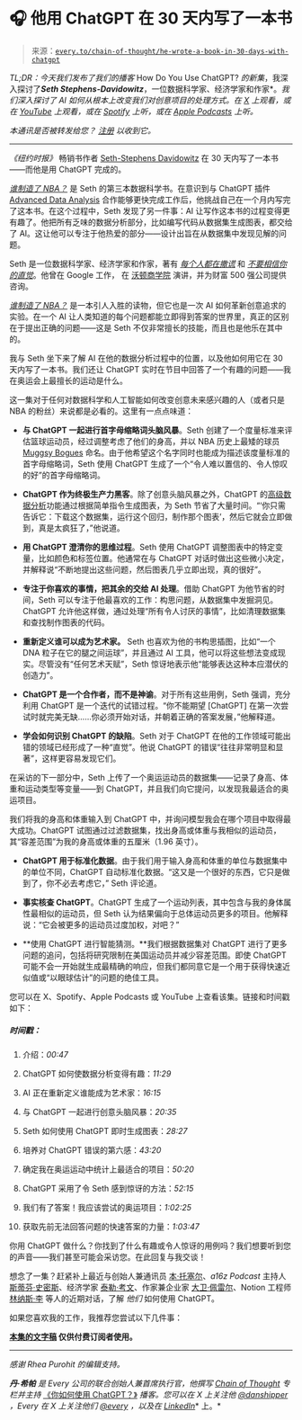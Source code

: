 <!--yml

category: COT 专栏

date: 2024-05-08 11:03:19

-->

# 🎧 他用 ChatGPT 在 30 天内写了一本书

> 来源：[`every.to/chain-of-thought/he-wrote-a-book-in-30-days-with-chatgpt`](https://every.to/chain-of-thought/he-wrote-a-book-in-30-days-with-chatgpt)

*TL;DR：今天我们发布了我们的播客* How Do You Use ChatGPT? *的新集*，我深入探讨了***Seth Stephens-Davidowitz***，一位数据科学家、经济学家和作家*。*我们深入探讨了 AI 如何从根本上改变我们对创意项目的处理方式。在* [*X*](https://twitter.com/danshipper/status/1778033042096902478) *上观看，或在* [*YouTube*](https://www.youtube.com/watch?v=wbkv0waHT60) *上观看，或在* [*Spotify*](https://open.spotify.com/episode/5XzoJNpcO7PksPDiyAjT5j?go=1&sp_cid=fe5e6ccc4ced37e20347a678841ade19&utm_source=embed_player_p&utm_medium=desktop&nd=1&dlsi=62d398f2e91d4266) *上听，或在* [*Apple Podcasts*](https://podcasts.apple.com/us/podcast/how-do-you-use-chatgpt/id1719789201?i=1000652017355) *上听。*

*本通讯是否被转发给您？* [*注册*](https://every.to/account) *以收到它。*

* * *

*《纽约时报》* 畅销书作者 [Seth-Stephens Davidowitz](http://sethsd.com/) 在 30 天内写了一本书——而他是用 ChatGPT 完成的。

[*谁制造了 NBA？*](https://www.amazon.com/Who-Makes-NBA-Data-Driven-Basketballs-ebook/dp/B0CPW4VN28/ref=tmm_kin_swatch_0?_encoding=UTF8&qid=&sr=) 是 Seth 的第三本数据科学书。在意识到与 ChatGPT 插件 [Advanced Data Analysis](https://help.openai.com/en/articles/8437071-advanced-data-analysis-chatgpt-enterprise-version) 合作能够更快完成工作后，他挑战自己在一个月内写完了这本书。在这个过程中，Seth 发现了另一件事：AI 让写作这本书的过程变得更有趣了。他把所有乏味的数据分析部分，比如编写代码从数据集生成图表，都交给了 AI。这让他可以专注于他热爱的部分——设计出旨在从数据集中发现见解的问题。

Seth 是一位数据科学家、经济学家和作家，著有 [*每个人都在撒谎*](https://www.harpercollins.com/products/everybody-lies-seth-stephens-davidowitz?variant=32123670822946) 和 [*不要相信你的直觉*](https://www.harpercollins.com/products/dont-trust-your-gut-seth-stephens-davidowitz?variant=40685562069026)。他曾在 Google 工作， 在 [沃顿商学院](https://www.wharton.upenn.edu/) 演讲，并为财富 500 强公司提供咨询。

[*谁制造了 NBA？*](https://www.amazon.com/Who-Makes-NBA-Data-Driven-Basketballs-ebook/dp/B0CPW4VN28/ref=tmm_kin_swatch_0?_encoding=UTF8&qid=&sr=) 是一本引人入胜的读物，但它也是一次 AI 如何革新创意追求的实验。在一个 AI 让人类知道的每个问题都能立即得到答案的世界里，真正的区别在于提出正确的问题——这是 Seth 不仅非常擅长的技能，而且也是他乐在其中的。

我与 Seth 坐下来了解 AI 在他的数据分析过程中的位置，以及他如何用它在 30 天内写了一本书。我们还让 ChatGPT 实时在节目中回答了一个有趣的问题——我在奥运会上最擅长的运动是什么。

这一集对于任何对数据科学和人工智能如何改变创意未来感兴趣的人（或者只是 NBA 的粉丝）来说都是必看的。这里有一点点味道：

+   **与 ChatGPT 一起进行首字母缩略词头脑风暴**。Seth 创建了一个度量标准来评估篮球运动员，经过调整考虑了他们的身高，并以 NBA 历史上最矮的球员 [Muggsy Bogues](https://en.wikipedia.org/wiki/Muggsy_Bogues) 命名。由于他希望这个名字同时也能成为描述该度量标准的首字母缩略词，Seth 使用 ChatGPT 生成了一个“令人难以置信的、令人惊叹的好”的首字母缩略词。

+   **ChatGPT 作为终极生产力黑客**。除了创意头脑风暴之外，ChatGPT 的[高级数据分析](https://help.openai.com/en/articles/8437071-advanced-data-analysis-chatgpt-enterprise-version)功能通过根据简单指令生成图表，为 Seth 节省了大量时间。“‘你只需告诉它：下载这个数据集，运行这个回归，制作那个图表’，然后它就会立即做到，真是太疯狂了，”他说道。

+   **用 ChatGPT 澄清你的思维过程**。Seth 使用 ChatGPT 调整图表中的特定变量，比如颜色和标签位置。他通常在与 ChatGPT 对话时做出这些微小决定，并解释说“不断地提出这些问题，然后图表几乎立即出现，真的很好”。

+   **专注于你喜欢的事情，把其余的交给 AI 处理**。借助 ChatGPT 为他节省的时间，Seth 可以专注于他最喜欢的工作：构思问题，从数据集中发掘洞见。ChatGPT 允许他这样做，通过处理“所有令人讨厌的事情”，比如清理数据集和查找制作图表的代码。

+   **重新定义谁可以成为艺术家。** Seth 也喜欢为他的书构思插图，比如“一个 DNA 粒子在它的腿之间运球”，并且通过 AI 工具，他可以将这些想法变成现实。尽管没有“任何艺术天赋”，Seth 惊讶地表示他“能够表达这种本应潜伏的创造力”。

+   **ChatGPT 是一个合作者，而不是神谕**。对于所有这些用例，Seth 强调，充分利用 ChatGPT 是一个迭代的试错过程。“你不能期望 [ChatGPT] 在第一次尝试时就完美无缺……你必须开始对话，并朝着正确的答案发展，”他解释道。

+   **学会如何识别 ChatGPT 的缺陷**。Seth 对于 ChatGPT 在他的工作领域可能出错的领域已经形成了一种“直觉”。他说 ChatGPT 的错误“往往非常明显和显著”，这样更容易发现它们。

在采访的下一部分中，Seth 上传了一个奥运运动员的数据集——记录了身高、体重和运动类型等变量——到 ChatGPT，并且我们向它提问，以发现我最适合的奥运项目。

我们将我的身高和体重输入到 ChatGPT 中，并询问模型我会在哪个项目中取得最大成功。ChatGPT 试图通过过滤数据集，找出身高或体重与我相似的运动员，其“容差范围”为我的身高或体重的五厘米（1.96 英寸）。

+   **ChatGPT 用于标准化数据**。由于我们用于输入身高和体重的单位与数据集中的单位不同，ChatGPT 自动标准化数据。“这又是一个很好的东西，它只是做到了，你不必去考虑它，” Seth 评论道。

+   **事实核查 ChatGPT**。ChatGPT 生成了一个运动列表，其中包含与我的身体属性最相似的运动员，但 Seth 认为结果偏向于总体运动员更多的项目。他解释说：“它会被更多的运动员过度加权，对吧？”

+   **使用 ChatGPT 进行智能猜测。**我们根据数据集对 ChatGPT 进行了更多问题的追问，包括将研究限制在美国运动员并减少容差范围。即使 ChatGPT 可能不会一开始就生成最精确的响应，但我们都同意它是一个用于获得快速近似值或“以眼球估计”的问题的绝佳工具。

您可以在 X、Spotify、Apple Podcasts 或 YouTube 上查看该集。链接和时间戳如下：

##### 时间戳：

1.  介绍：*00:47*

1.  ChatGPT 如何使数据分析变得有趣：*11:29*

1.  AI 正在重新定义谁能成为艺术家：*16:15*

1.  与 ChatGPT 一起进行创意头脑风暴：*20:35*

1.  Seth 如何使用 ChatGPT 即时生成图表：*28:27*

1.  培养对 ChatGPT 错误的第六感：*43:20*

1.  确定我在奥运运动中统计上最适合的项目：*50:20*

1.  ChatGPT 采用了令 Seth 感到惊讶的方法：*52:15*

1.  我们有了答案！我应该尝试的奥运项目：*1:02:25*

1.  获取先前无法回答问题的快速答案的力量：*1:03:47*

你用 ChatGPT 做什么？你找到了什么有趣或令人惊讶的用例吗？我们想要听到您的声音——我们甚至可能会采访您。在此回复与我交谈！

想念了一集？赶紧补上最近与创始人兼通讯员 [本·托塞尔](https://every.to/chain-of-thought/how-to-run-a-profitable-one-person-internet-business-using-ai)、*a16z Podcast* 主持人 [斯蒂芬·史密斯](https://every.to/chain-of-thought/how-to-find-your-next-big-idea-hiding-on-the-internet)、经济学家 [泰勒·考文](https://every.to/chain-of-thought/economist-tyler-cowen-on-how-chatgpt-is-changing-your-job)、作家兼企业家 [大卫·佩雷尔](https://every.to/chain-of-thought/how-david-perell-uses-chatgpt-to-write-for-millions)、Notion 工程师 [林纳斯·李](https://every.to/chain-of-thought/how-an-ai-researcher-uses-chatgpt-and-notion-ai) 等人的近期对话，了解 *他们* 如何使用 ChatGPT。

如果您喜欢我的工作，我推荐您尝试以下几件事：

**[本集的文字稿](https://every.to/chain-of-thought/transcript-he-wrote-a-book-in-30-days-with-ai) 仅供付费订阅者使用。**

* * *

*感谢 Rhea Purohit 的编辑支持。*

***丹·希帕*** *是 Every 公司的联合创始人兼首席执行官，他撰写* [*Chain of Thought*](https://every.to/chain-of-thought) *专栏并主持* [《你如何使用 ChatGPT？》](https://open.spotify.com/show/5qX1nRTaFsfWdmdj5JWO1G) *播客。您可以在 X 上关注他* [*@danshipper*](https://twitter.com/danshipper) *，Every 在 X 上关注他们* [*@every*](https://twitter.com/every) *，以及在* [*LinkedIn*](https://www.linkedin.com/company/everyinc/)* 上。*
